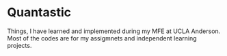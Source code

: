 # Quantastic
Things, I have learned and implemented during my MFE at UCLA Anderson. Most of the codes are for my assigmnets and independent learning projects. 
